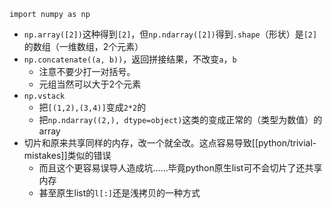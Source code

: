 `import numpy as np`
- `np.array([2])`这种得到`[2]`，但`np.ndarray([2])`得到`.shape`（形状）是`[2]`的数组（一维数组，2个元素）
- `np.concatenate((a, b))`，返回拼接结果，不改变`a`，`b`
  - 注意不要少打一对括号。
  - 元组当然可以大于2个元素
- `np.vstack`
  - 把`[(1,2),(3,4)]`变成`2*2`的
  - 把`np.ndarray((2,), dtype=object)`这类的变成正常的（类型为数值）的array
- 切片和原来共享同样的内存，改一个就全改。这点容易导致[[python/trivial-mistakes]]类似的错误
  - 而且这个更容易误导人造成坑……毕竟python原生list可不会切片了还共享内存
  - 甚至原生list的`l[:]`还是浅拷贝的一种方式